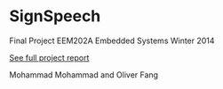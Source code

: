 SignSpeech
==========

Final Project EEM202A Embedded Systems Winter 2014

[See full project report](https://dl.dropboxusercontent.com/u/36164308/SignSpeech_iOS2.pdf)

Mohammad Mohammad and Oliver Fang
